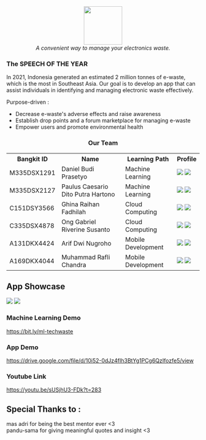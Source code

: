 <!-- # TechWaste
| ![logo men](https://media.discordapp.net/attachments/1023598916857499680/1114516345367842846/Group_40.png) |"A convenient way to manage your electronics waste."|
|--|--| -->

<div align="center">
  <img src="https://media.discordapp.net/attachments/1092848294717296792/1111614184111743057/Group_40.png" width="100" height="100"><br>
  <i>A convenient way to manage your electronics waste.</i>
</div>

<!-- ### THE PORTAL
[Link to...](https://github.com/)  
[Link to...](https://github.com/)  
[Link to...](https://github.com/)  
[Link to...](https://github.com/) -->

<!-- # About Us
TechWas is a student-led organization dedicated to enhancing the management of e-waste disposals and increasing awareness of electronic waste. Our team of six members, divided into machine learning, cloud computing, and mobile development divisions, has developed an app to achieve our goal. -->

### The SPEECH OF THE YEAR
In 2021, Indonesia generated an estimated 2 million tonnes of e-waste, which is the most in Southeast Asia. Our goal is to develop an app that can assist individuals in identifying and managing electronic waste effectively.  
  
  Purpose-driven :
- Decrease e-waste's adverse effects and raise awareness  
- Establish drop points and a forum marketplace for managing e-waste  
- Empower users and promote environmental health

<div align="center">
  <h3>Our Team</h3>
  <table align="center">
    <tr>
      <th>Bangkit ID</th>
      <th>Name</th>
      <th>Learning Path</th>
      <th>Profile</th>
    </tr>
    <tr>
      <td>M335DSX1291</td>
      <td>Daniel Budi Prasetyo</td>
      <td>Machine Learning</td>
      <td>
        <a href="https://github.com/danielprasetyo7952"><img src="https://img.shields.io/badge/github-121013?style=for-the-badge&logo=github&logoColor=white"></a>
        <a href="https://www.linkedin.com/in/daniel-budi-prasetyo-333a82223/"><img src="https://img.shields.io/badge/linkedin-%230077B5.svg?style=for-the-badge&logo=linkedin&logoColor=white"></a>
      </td>
    </tr>
    <tr>
      <td>M335DSX2127</td>
      <td>Paulus Caesario Dito Putra Hartono</td>
      <td>Machine Learning</td>
      <td>
        <a href="https://github.com/caesariodito"><img src="https://img.shields.io/badge/github-121013?style=for-the-badge&logo=github&logoColor=white"></a>
        <a href="https://www.linkedin.com/in/caesariodito/"><img src="https://img.shields.io/badge/linkedin-%230077B5.svg?style=for-the-badge&logo=linkedin&logoColor=white"></a>
      </td>
    </tr>
    <tr>
      <td>C151DSY3566</td>
      <td>Ghina Raihan Fadhilah</td>
      <td>Cloud Computing</td>
      <td>
        <a href="https://github.com/ghinaraihan"><img src="https://img.shields.io/badge/github-121013?style=for-the-badge&logo=github&logoColor=white"></a>
        <a href="https://www.linkedin.com/in/ghina-raihan1331/"><img src="https://img.shields.io/badge/linkedin-%230077B5.svg?style=for-the-badge&logo=linkedin&logoColor=white"></a>
      </td>
    </tr>
    <tr>
      <td>C335DSX4878</td>
      <td>Ong Gabriel Riverine Susanto</td>
      <td>Cloud Computing</td>
      <td>
        <a href="https://github.com/Riveong"><img src="https://img.shields.io/badge/github-121013?style=for-the-badge&logo=github&logoColor=white"></a>
        <a href="https://www.linkedin.com/in/ong-gabriel-riverine-susanto-8994b2266/"><img src="https://img.shields.io/badge/linkedin-%230077B5.svg?style=for-the-badge&logo=linkedin&logoColor=white"></a>
      </td>
    </tr>
    <tr>
      <td>A131DKX4424</td>
      <td>Arif Dwi Nugroho</td>
      <td>Mobile Development</td>
      <td>
        <a href="https://github.com/ardwiinoo"><img src="https://img.shields.io/badge/github-121013?style=for-the-badge&logo=github&logoColor=white"></a>
        <a href="https://www.linkedin.com/in/arif-dwi-nugroho-596a951b2/"><img src="https://img.shields.io/badge/linkedin-%230077B5.svg?style=for-the-badge&logo=linkedin&logoColor=white"></a>
      </td>
    </tr>
    <tr>
      <td>A169DKX4044</td>
      <td>Muhammad Rafli Chandra</td>
      <td>Mobile Development</td>
      <td>
        <a href="https://github.com/ZhahranyC"><img src="https://img.shields.io/badge/github-121013?style=for-the-badge&logo=github&logoColor=white"></a>
        <a href="https://www.linkedin.com/in/chandra-rafli-665a18271/"><img src="https://img.shields.io/badge/linkedin-%230077B5.svg?style=for-the-badge&logo=linkedin&logoColor=white"></a>
      </td>
    </tr>
  </table>
</div>

<!-- ### TBA -->
## App Showcase
<a href="https://drive.google.com/file/d/10i52-0dJz4fIh3BtYg1PCg6QzIfozfe5/view"><img src="https://media.discordapp.net/attachments/1023598916857499680/1119261807039758386/7.png?width=1202&height=676"></a>
<a href="https://drive.google.com/file/d/10i52-0dJz4fIh3BtYg1PCg6QzIfozfe5/view"><img src="https://media.discordapp.net/attachments/1023598916857499680/1119261806653874207/8.png?width=1202&height=676"></a>
### Machine Learning Demo  
https://bit.ly/ml-techwaste  
### App Demo  
https://drive.google.com/file/d/10i52-0dJz4fIh3BtYg1PCg6QzIfozfe5/view
### Youtube Link
https://youtu.be/sUSjhU3-FDk?t=283
## Special Thanks to :  
mas adri for being the best mentor ever <3  
pandu-sama for giving meaningful quotes and insight <3  
